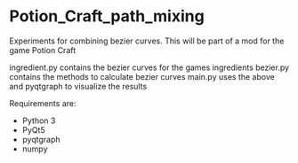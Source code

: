 # Potion_Craft_path_mixing

Experiments for combining bezier curves. This will be part of a mod for the game Potion Craft

ingredient.py contains the bezier curves for the games ingredients
bezier.py contains the methods to calculate bezier curves
main.py uses the above and pyqtgraph to visualize the results

Requirements are:
- Python 3
- PyQt5
- pyqtgraph
- numpy
